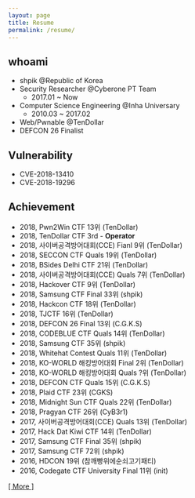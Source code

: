 ```yaml
---
layout: page
title: Resume
permalink: /resume/
---
```


## whoami

- shpik @Republic of Korea
- Security Researcher @Cyberone PT Team 
   - 2017.01 ~ Now
- Computer Science Engineering @Inha Universary
   - 2010.03 ~ 2017.02
- Web/Pwnable @TenDollar
- DEFCON 26 Finalist

## Vulnerability

- CVE-2018-13410
- CVE-2018-19296

## Achievement

- 2018, Pwn2Win CTF 13위 (TenDollar)
- 2018, TenDollar CTF 3rd - **Operator**
- 2018, 사이버공격방어대회(CCE) Fianl 9위 (TenDollar)
- 2018, SECCON CTF Quals 19위 (TenDollar)
- 2018, BSides Delhi CTF 21위 (TenDollar)
- 2018, 사이버공격방어대회(CCE) Quals 7위 (TenDollar)
- 2018, Hackover CTF 9위 (TenDollar)
- 2018, Samsung CTF Final 33위 (shpik)
- 2018, Hackcon CTF 18위 (TenDollar)
- 2018, TJCTF 16위 (TenDollar)
- 2018, DEFCON 26 Final 13위 (C.G.K.S)
- 2018, CODEBLUE CTF Quals 14위 (TenDollar)
- 2018, Samsung CTF 35위 (shpik)
- 2018, Whitehat Contest Quals 11위 (TenDollar)
- 2018, KO-WORLD 해킹방어대회 Final 2위 (TenDollar)
- 2018, KO-WORLD 해킹방어대회 Quals ?위 (TenDollar)
- 2018, DEFCON CTF Quals 15위 (C.G.K.S)
- 2018, Plaid CTF 23위 (CGKS)
- 2018, Midnight Sun CTF Quals 22위 (TenDollar)
- 2018, Pragyan CTF 26위 (CyB3r1)
- 2017, 사이버공격방어대회(CCE) Quals 13위 (TenDollar)
- 2017, Hack Dat Kiwi CTF 14위 (TenDollar)
- 2017, Samsung CTF Final 35위 (shpik)
- 2017, Samsung CTF 72위 (shpik)
- 2016, HDCON 19위 (참깨빵위에순쇠고기패티)
- 2016, Codegate CTF University Final 11위 (init)

[[ More ]](https://github.com/SeahunOh/ctf/blob/master/README.md)